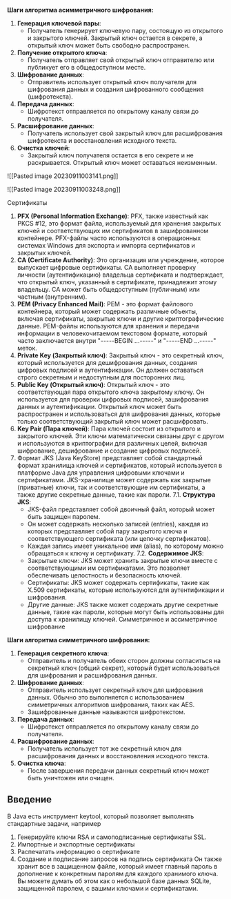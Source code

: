**Шаги алгоритма асимметричного шифрования:**

1. **Генерация ключевой пары**:
    - Получатель генерирует ключевую пару, состоящую из открытого и закрытого ключей. Закрытый ключ остается в секрете, а открытый ключ может быть свободно распространен.
2. **Получение открытого ключа**:
    - Получатель отправляет свой открытый ключ отправителю или публикует его в общедоступном месте.
3. **Шифрование данных**:
    - Отправитель использует открытый ключ получателя для шифрования данных и создания шифрованного сообщения (шифротекста).
4. **Передача данных**:
    - Шифротекст отправляется по открытому каналу связи до получателя.
5. **Расшифрование данных**:
    - Получатель использует свой закрытый ключ для расшифрования шифротекста и восстановления исходного текста.
6. **Очистка ключей**:
    - Закрытый ключ получателя остается в его секрете и не раскрывается. Открытый ключ может оставаться неизменным.


![[Pasted image 20230911003141.png]]

![[Pasted image 20230911003248.png]]

Сертификаты

1. **PFX (Personal Information Exchange)**: PFX, также известный как PKCS #12, это формат файла, используемый для хранения закрытых ключей и соответствующих им сертификатов в зашифрованном контейнере. PFX-файлы часто используются в операционных системах Windows для экспорта и импорта сертификатов и закрытых ключей.
2. **CA (Certificate Authority)**: Это организация или учреждение, которое выпускает цифровые сертификаты. CA выполняет проверку личности (аутентификацию) владельца сертификата и подтверждает, что открытый ключ, указанный в сертификате, принадлежит этому владельцу. CA может быть общедоступным (публичным) или частным (внутренним).
3. **PEM (Privacy Enhanced Mail)**: PEM - это формат файлового контейнера, который может содержать различные объекты, включая сертификаты, закрытые ключи и другие криптографические данные. PEM-файлы используются для хранения и передачи информации в человекочитаемом текстовом формате, который часто заключается внутри "-----BEGIN ...-----" и "-----END ...-----" меток.
4. **Private Key (Закрытый ключ)**: Закрытый ключ - это секретный ключ, который используется для дешифрования данных, создания цифровых подписей и аутентификации. Он должен оставаться строго секретным и недоступным для посторонних лиц.
5. **Public Key (Открытый ключ)**: Открытый ключ - это соответствующая пара открытого ключа закрытому ключу. Он используется для проверки цифровых подписей, зашифрования данных и аутентификации. Открытый ключ может быть распространен и использоваться для шифрования данных, которые только соответствующий закрытый ключ может расшифровать.
6. **Key Pair (Пара ключей)**: Пара ключей состоит из открытого и закрытого ключей. Эти ключи математически связаны друг с другом и используются в криптографии для различных целей, включая шифрование, дешифрование и создание цифровых подписей.
7. Формат JKS (Java KeyStore) представляет собой стандартный формат хранилища ключей и сертификатов, который используется в платформе Java для управления цифровыми ключами и сертификатами. JKS-хранилище может содержать как закрытые (приватные) ключи, так и соответствующие им сертификаты, а также другие секретные данные, такие как пароли.
7.1. **Структура JKS**:
    - JKS-файл представляет собой двоичный файл, который может быть защищен паролем.
    - Он может содержать несколько записей (entries), каждая из которых представляет собой пару закрытого ключа и соответствующего сертификата (или цепочку сертификатов).
    - Каждая запись имеет уникальное имя (alias), по которому можно обращаться к ключу и сертификату.
7.2. **Содержимое JKS**:
    - Закрытые ключи: JKS может хранить закрытые ключи вместе с соответствующими им сертификатами. Это позволяет обеспечивать целостность и безопасность ключей.
    - Сертификаты: JKS может содержать сертификаты, такие как X.509 сертификаты, которые используются для аутентификации и шифрования.
    - Другие данные: JKS также может содержать другие секретные данные, такие как пароли, которые могут быть использованы для доступа к хранилищу ключей.
Симметричное и ассиметричное шифрование

**Шаги алгоритма симметричного шифрования:**

1. **Генерация секретного ключа**:
    - Отправитель и получатель обеих сторон должны согласиться на секретный ключ (общий секрет), который будет использоваться для шифрования и расшифрования данных.
2. **Шифрование данных**:
    - Отправитель использует секретный ключ для шифрования данных. Обычно это выполняется с использованием симметричных алгоритмов шифрования, таких как AES.
    - Зашифрованные данные называются шифротекстом.
3. **Передача данных**:
    - Шифротекст отправляется по открытому каналу связи до получателя.
4. **Расшифрование данных**:
    - Получатель использует тот же секретный ключ для расшифрования данных и восстановления исходного текста.
5. **Очистка ключа**:
    - После завершения передачи данных секретный ключ может быть уничтожен или очищен.

## Введение
В Java есть инструмент keytool, который позволяет выполнять стандартные задачи, например


1. Генерируйте ключи RSA и самоподписанные сертификаты SSL.
2. Импортные и экспортные сертификаты
3. Распечатать информацию о сертификате
4. Создание и подписание запросов на подпись сертификата
Он также хранит все в защищенном файле, который имеет главный пароль в дополнение к конкретным паролям для каждого хранимого ключа. Вы можете думать об этом как о небольшой базе данных SQLite, защищенной паролем, с вашими ключами и сертификатами.

